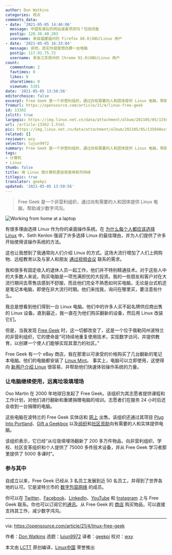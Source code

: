 ```yaml
---
author: Don Watkins
categories: 观点
comments_data:
- date: '2021-05-05 14:46:06'
  message: 中国有类似的网站或者项目吗？包括闲鱼
  postip: 120.36.40.203
  username: 来自福建福州的 Firefox 88.0|GNU/Linux 用户
- date: '2021-05-05 16:33:04'
  message: 说吧，其实你就是想白嫖一台电脑
  postip: 117.91.75.72
  username: 来自江苏扬州的 Chrome 91.0|GNU/Linux 用户
count:
  commentnum: 2
  favtimes: 0
  likes: 0
  sharetimes: 0
  viewnum: 5101
date: '2021-05-05 13:50:56'
editorchoice: false
excerpt: Free Geek 是一个非营利组织，通过向有需要的人和团体提供 Linux 电脑，帮助减少数字鸿沟。
fromurl: https://opensource.com/article/21/4/linux-free-geek
id: 13362
islctt: true
largepic: https://img.linux.net.cn/data/attachment/album/202105/05/135048extplppp7miznpdp.jpg
url: /article-13362-1.html
pic: https://img.linux.net.cn/data/attachment/album/202105/05/135048extplppp7miznpdp.jpg.thumb.jpg
related: []
reviewer: wxy
selector: lujun9972
summary: Free Geek 是一个非营利组织，通过向有需要的人和团体提供 Linux 电脑，帮助减少数字鸿沟。
tags:
- 计算机
- Linux
thumb: false
title: 用 Linux 使计算机更容易使用和可持续
titlepic: true
translator: geekpi
updated: '2021-05-05 13:50:56'
---
```



> 
> Free Geek 是一个非营利组织，通过向有需要的人和团体提供 Linux 电脑，帮助减少数字鸿沟。
> 
> 
> 


![](https://img.linux.net.cn/data/attachment/album/202105/05/135048extplppp7miznpdp.jpg "Working from home at a laptop")


有很多理由选择 Linux 作为你的桌面操作系统。在 [为什么每个人都应该选择 Linux](https://opensource.com/article/21/2/try-linux) 中，Seth Kenlon 强调了许多选择 Linux 的最佳理由，并为人们提供了许多开始使用该操作系统的方法。


这也让我想到了我通常向人们介绍 Linux 的方式。这场大流行增加了人们上网购物、远程教育以及与家人和朋友 [通过视频会议](https://opensource.com/article/20/8/linux-laptop-video-conferencing) 联系的需求。


我和很多有固定收入的退休人员一起工作，他们并不特别精通技术。对于这些人中的大多数人来说，购买电脑是一项充满担忧的大投资。我的一些朋友和客户对在大流行期间去零售店感到不舒服，而且他们完全不熟悉如何买电脑，无论是台式机还是笔记本电脑，即使在非大流行时期。他们来找我，询问在哪里买，要注意些什么。


我总是想看到他们得到一台 Linux 电脑。他们中的许多人买不起名牌供应商出售的 Linux 设备。直到最近，我一直在为他们购买翻新的设备，然后用 Linux 改装它们。


但是，当我发现 [Free Geek](https://www.freegeek.org/) 时，这一切都改变了，这是一个位于俄勒冈州波特兰的非营利组织，它的使命是“可持续地重复使用技术，实现数字访问，并提供教育，以创建一个使人们能够实现其潜力的社区。”


Free Geek 有一个 eBay 商店，我在那里以可承受的价格购买了几台翻新的笔记本电脑。他们的电脑都安装了 [Linux Mint](https://opensource.com/article/21/4/restore-macbook-linux)。 事实上，电脑可以立即使用，这使得向 [新用户介绍 Linux](https://opensource.com/article/18/12/help-non-techies) 很容易，并帮助他们快速体验操作系统的力量。


### 让电脑继续使用，远离垃圾填埋场


Oso Martin 在 2000 年地球日发起了 Free Geek。该组织为其志愿者提供课程和工作计划，对他们进行翻新和重建捐赠电脑的培训。志愿者们在服务 24 小时后还会收到一台捐赠的电脑。


这些电脑在波特兰的 Free Geek 实体店和 [网上](https://www.ebay.com/str/freegeekbasicsstore) 出售。该组织还通过其项目 [Plug Into Portland](https://www.freegeek.org/our-programs/plug-portland)、[Gift a Geekbox](https://www.freegeek.org/our-programs/gift-geekbox) 以及[组织](https://www.freegeek.org/our-programs-grants/organizational-hardware-grants)和[社区资助](https://www.freegeek.org/our-programs-grants/community-hardware-grants)向有需要的人和实体提供电脑。


该组织表示，它已经“从垃圾填埋场翻新了 200 多万件物品，向非营利组织、学校、社区变革组织和个人提供了 75000 多件技术设备，并从 Free Geek 学习者那里提供了 5000 多课时”。


### 参与其中


自成立以来，Free Geek 已经从 3 名员工发展到近 50 名员工，并得到了世界各地的认可。它是波特兰市的 [数字包容网络](https://www.portlandoregon.gov/oct/73860) 的成员。


你可以在 [Twitter](https://twitter.com/freegeekpdx)、[Facebook](https://www.facebook.com/freegeekmothership)、[LinkedIn](https://www.linkedin.com/company/free-geek/)、[YouTube](https://www.youtube.com/user/FreeGeekMothership) 和 [Instagram](https://www.instagram.com/freegeekmothership/) 上与 Free Geek 联系。你也可以订阅它的[通讯](https://app.e2ma.net/app2/audience/signup/1766417/1738557/?v=a)。从 Free Geek 的 [商店](https://www.freegeek.org/shop) 购买物品，可以直接支持其工作，减少数字鸿沟。




---


via: <https://opensource.com/article/21/4/linux-free-geek>


作者：[Don Watkins](https://opensource.com/users/don-watkins) 选题：[lujun9972](https://github.com/lujun9972) 译者：[geekpi](https://github.com/geekpi) 校对：[wxy](https://github.com/wxy)


本文由 [LCTT](https://github.com/LCTT/TranslateProject) 原创编译，[Linux中国](https://linux.cn/) 荣誉推出